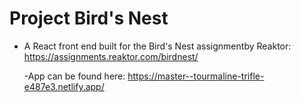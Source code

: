 # Project Bird's Nest

- A React front end built for the Bird's Nest assignmentby Reaktor:
  https://assignments.reaktor.com/birdnest/

  -App can be found here: https://master--tourmaline-trifle-e487e3.netlify.app/
